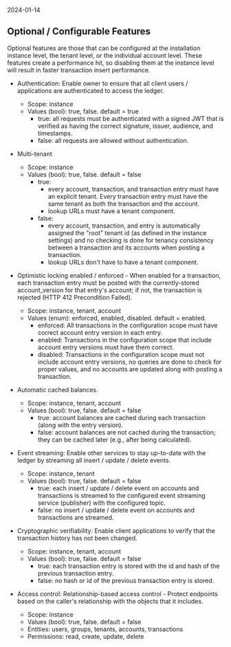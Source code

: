 2024-01-14

## Optional / Configurable Features

Optional features are those that can be configured at the installation instance level, the tenant level, or the individual account level. These features create a performance hit, so disabling them at the instance level will result in faster transaction insert performance.

- Authentication: Enable owner to ensure that all client users / applications are authenticated to access the ledger.

  - Scope: instance
  - Values (bool): true, false. default = true
    - true: all requests must be authenticated with a signed JWT that is verified as having the correct signature, issuer, audience, and timestamps.
    - false: all requests are allowed without authentication.

- Multi-tenant

  - Scope: instance
  - Values (bool): true, false. default = false
    - true:
      - every account, transaction, and transaction entry must have an explicit tenant. Every transaction entry must have the same tenant as both the transaction and the account.
      - lookup URLs must have a tenant component.
    - false:
      - every account, transaction, and entry is automatically assigned the "root" tenant id (as defined in the instance settings) and no checking is done for tenancy consistency between a transaction and its accounts when posting a transaction.
      - lookup URLs don't have to have a tenant component.

- Optimistic locking enabled / enforced - When enabled for a transaction, each transaction entry must be posted with the currently-stored account_version for that entry's account; if not, the transaction is rejected (HTTP 412 Precondition Failed).

  - Scope: instance, tenant, account
  - Values (enum): enforced, enabled, disabled. default = enabled.
    - enforced: All transactions in the configuration scope must have correct account entry version in each entry.
    - enabled: Transactions in the configuration scope that include account entry versions must have them correct.
    - disabled: Transactions in the configuration scope must not include account entry versions, no queries are done to check for proper values, and no accounts are updated along with posting a transaction.

- Automatic cached balances.

  - Scope: instance, tenant, account
  - Values (bool): true, false. default = false
    - true: account balances are cached during each transaction (along with the entry version).
    - false: account balances are not cached during the transaction; they can be cached later (e.g., after being calculated).

- Event streaming: Enable other services to stay up-to-date with the ledger by streaming all insert / update / delete events.

  - Scope: instance, tenant
  - Values (bool): true, false. default = false
    - true: each insert / update / delete event on accounts and transactions is streamed to the configured event streaming service (publisher) with the configured topic.
    - false: no insert / update / delete event on accounts and transactions are streamed.

- Cryptographic verifiability: Enable client applications to verify that the transaction history has not been changed.

  - Scope: instance, tenant, account
  - Values (bool): true, false. default = false
    - true: each transaction entry is stored with the id and hash of the previous transaction entry.
    - false: no hash or id of the previous transaction entry is stored.

- Access control: Relationship-based access control - Protect endpoints based on the caller's relationship with the objects that it includes.
  - Scope: instance
  - Values (bool): true, false. default = false
  - Entities: users, groups, tenants, accounts, transactions
  - Permissions: read, create, update, delete
